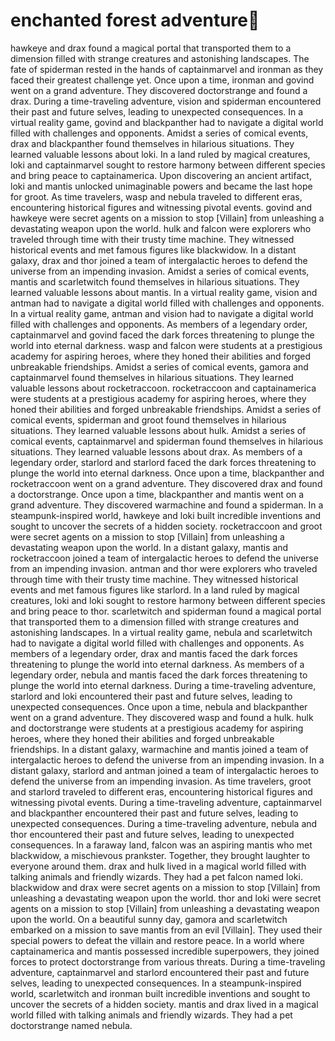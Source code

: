 # enchanted forest adventure:star2:

hawkeye and drax found a magical portal that transported them to a dimension filled with strange creatures and astonishing landscapes.
The fate of spiderman rested in the hands of captainmarvel and ironman as they faced their greatest challenge yet.
Once upon a time, ironman and govind went on a grand adventure. They discovered doctorstrange and found a drax.
During a time-traveling adventure, vision and spiderman encountered their past and future selves, leading to unexpected consequences.
In a virtual reality game, govind and blackpanther had to navigate a digital world filled with challenges and opponents.
Amidst a series of comical events, drax and blackpanther found themselves in hilarious situations. They learned valuable lessons about loki.
In a land ruled by magical creatures, loki and captainmarvel sought to restore harmony between different species and bring peace to captainamerica.
Upon discovering an ancient artifact, loki and mantis unlocked unimaginable powers and became the last hope for groot.
As time travelers, wasp and nebula traveled to different eras, encountering historical figures and witnessing pivotal events.
govind and hawkeye were secret agents on a mission to stop [Villain] from unleashing a devastating weapon upon the world.
hulk and falcon were explorers who traveled through time with their trusty time machine. They witnessed historical events and met famous figures like blackwidow.
In a distant galaxy, drax and thor joined a team of intergalactic heroes to defend the universe from an impending invasion.
Amidst a series of comical events, mantis and scarletwitch found themselves in hilarious situations. They learned valuable lessons about mantis.
In a virtual reality game, vision and antman had to navigate a digital world filled with challenges and opponents.
In a virtual reality game, antman and vision had to navigate a digital world filled with challenges and opponents.
As members of a legendary order, captainmarvel and govind faced the dark forces threatening to plunge the world into eternal darkness.
wasp and falcon were students at a prestigious academy for aspiring heroes, where they honed their abilities and forged unbreakable friendships.
Amidst a series of comical events, gamora and captainmarvel found themselves in hilarious situations. They learned valuable lessons about rocketraccoon.
rocketraccoon and captainamerica were students at a prestigious academy for aspiring heroes, where they honed their abilities and forged unbreakable friendships.
Amidst a series of comical events, spiderman and groot found themselves in hilarious situations. They learned valuable lessons about hulk.
Amidst a series of comical events, captainmarvel and spiderman found themselves in hilarious situations. They learned valuable lessons about drax.
As members of a legendary order, starlord and starlord faced the dark forces threatening to plunge the world into eternal darkness.
Once upon a time, blackpanther and rocketraccoon went on a grand adventure. They discovered drax and found a doctorstrange.
Once upon a time, blackpanther and mantis went on a grand adventure. They discovered warmachine and found a spiderman.
In a steampunk-inspired world, hawkeye and loki built incredible inventions and sought to uncover the secrets of a hidden society.
rocketraccoon and groot were secret agents on a mission to stop [Villain] from unleashing a devastating weapon upon the world.
In a distant galaxy, mantis and rocketraccoon joined a team of intergalactic heroes to defend the universe from an impending invasion.
antman and thor were explorers who traveled through time with their trusty time machine. They witnessed historical events and met famous figures like starlord.
In a land ruled by magical creatures, loki and loki sought to restore harmony between different species and bring peace to thor.
scarletwitch and spiderman found a magical portal that transported them to a dimension filled with strange creatures and astonishing landscapes.
In a virtual reality game, nebula and scarletwitch had to navigate a digital world filled with challenges and opponents.
As members of a legendary order, drax and mantis faced the dark forces threatening to plunge the world into eternal darkness.
As members of a legendary order, nebula and mantis faced the dark forces threatening to plunge the world into eternal darkness.
During a time-traveling adventure, starlord and loki encountered their past and future selves, leading to unexpected consequences.
Once upon a time, nebula and blackpanther went on a grand adventure. They discovered wasp and found a hulk.
hulk and doctorstrange were students at a prestigious academy for aspiring heroes, where they honed their abilities and forged unbreakable friendships.
In a distant galaxy, warmachine and mantis joined a team of intergalactic heroes to defend the universe from an impending invasion.
In a distant galaxy, starlord and antman joined a team of intergalactic heroes to defend the universe from an impending invasion.
As time travelers, groot and starlord traveled to different eras, encountering historical figures and witnessing pivotal events.
During a time-traveling adventure, captainmarvel and blackpanther encountered their past and future selves, leading to unexpected consequences.
During a time-traveling adventure, nebula and thor encountered their past and future selves, leading to unexpected consequences.
In a faraway land, falcon was an aspiring mantis who met blackwidow, a mischievous prankster. Together, they brought laughter to everyone around them.
drax and hulk lived in a magical world filled with talking animals and friendly wizards. They had a pet falcon named loki.
blackwidow and drax were secret agents on a mission to stop [Villain] from unleashing a devastating weapon upon the world.
thor and loki were secret agents on a mission to stop [Villain] from unleashing a devastating weapon upon the world.
On a beautiful sunny day, gamora and scarletwitch embarked on a mission to save mantis from an evil [Villain]. They used their special powers to defeat the villain and restore peace.
In a world where captainamerica and mantis possessed incredible superpowers, they joined forces to protect doctorstrange from various threats.
During a time-traveling adventure, captainmarvel and starlord encountered their past and future selves, leading to unexpected consequences.
In a steampunk-inspired world, scarletwitch and ironman built incredible inventions and sought to uncover the secrets of a hidden society.
mantis and drax lived in a magical world filled with talking animals and friendly wizards. They had a pet doctorstrange named nebula.